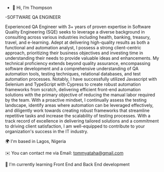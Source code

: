 - 👋 Hi, I’m Thompson

-SOFTWARE QA ENGINEER

Experienced QA Engineer with 3+ years of proven expertise in Software Quality Engineering (SQE) seeks to leverage a diverse background in consulting across various industries including health, banking, treasury, travel, and e-learning.
Adept at delivering high-quality results as both a functional and automation analyst, I possess a strong client-centric approach, prioritizing their business objectives and investing time in understanding their needs to provide valuable ideas and enhancements.
My technical proficiency extends beyond quality assurance, encompassing software development and a comprehensive understanding of QA automation tools, testing techniques, relational databases, and test automation processes.
Notably, I have successfully utilized Javascript with Selenium and TypeScript with Cypress to create robust automation frameworks from scratch, delivering efficient front-end automation solutions with the primary objective of reducing the manual labor required by the team. With a proactive mindset,
I continually assess the testing landscape, identify areas where automation can be leveraged effectively, and diligently work towards creating robust frameworks that streamline repetitive tasks and increase the scalability of testing processes.
With a track record of excellence in delivering tailored solutions and a commitment to driving client satisfaction, I am well-equipped to contribute to your organization's success in the IT industry.

🌍  I'm based in Lagos, Nigeria

✉️  You can contact me via Email: tommyataha@gmail.com

🧠  I'm currently learning Front End and Back End development
